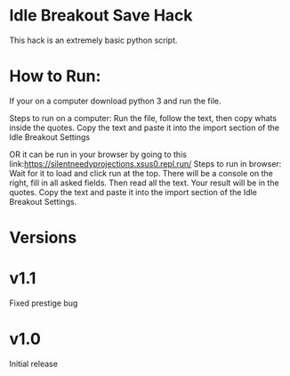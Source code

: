 # Idle Breakout Save Hack
This hack is an extremely basic python script.

# How to Run:

If your on a computer download python 3 and run the file.

Steps to run on a computer: Run the file, follow the text, then copy whats inside the quotes. Copy the text and paste it into the import section of the Idle Breakout Settings

OR it can be run in your browser by going to this link:https://silentneedyprojections.xsus0.repl.run/
Steps to run in browser: Wait for it to load and click run at the top. There will be a console on the right, fill in all asked fields. Then read all the text. Your result will be in the quotes. Copy the text and paste it into the import section of the Idle Breakout Settings.

# Versions


# v1.1
Fixed prestige bug

# v1.0
Initial release
